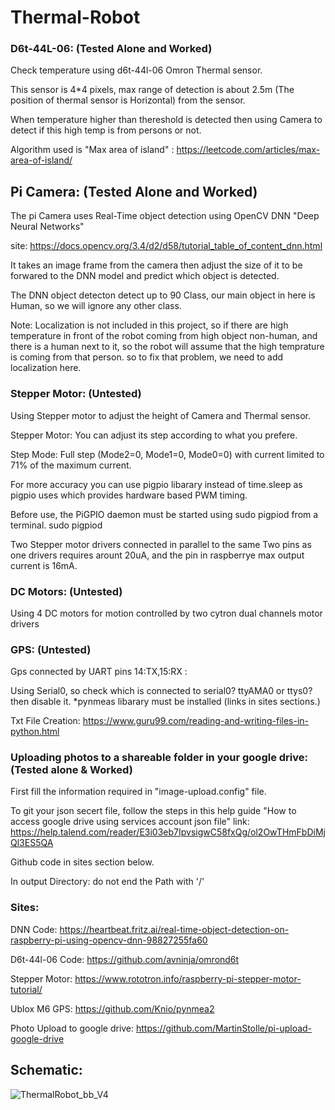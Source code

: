 # Thermal-Robot
### D6t-44L-06: (Tested Alone and Worked)
   Check temperature using d6t-44l-06 Omron Thermal sensor.
   
   This sensor is 4*4 pixels, max range of detection is about 2.5m (The position of thermal sensor is Horizontal) from the sensor.
   
   When temperature higher than thereshold is detected then using Camera to detect if this high temp is from persons or not.
   
   Algorithm used is "Max area of island" : https://leetcode.com/articles/max-area-of-island/

## Pi Camera: (Tested Alone and Worked)
The pi Camera uses Real-Time object detection using OpenCV DNN "Deep Neural Networks"

site: https://docs.opencv.org/3.4/d2/d58/tutorial_table_of_content_dnn.html

It takes an image frame from the camera then adjust the size of it to be forwared to the DNN model and predict which object is detected.

The DNN object detecton detect up to 90 Class, our main object in here is Human, so we will ignore any other class.

Note: Localization is not included in this project, so if there are high temperature in front of the robot coming from high object non-human,
and there is a human next to it, so the robot will assume that the high temprature is coming from that person.
so to fix that problem, we need to add localization here.

### Stepper Motor: (Untested)

Using Stepper motor to adjust the height of Camera and Thermal sensor.

Stepper Motor: You can adjust its step according to what you prefere.

Step Mode: Full step (Mode2=0, Mode1=0, Mode0=0) with current limited to 71% of the maximum current.

For more accuracy you can use pigpio libarary instead of time.sleep as pigpio uses which provides hardware based PWM timing.

Before use, the PiGPIO daemon must be started using sudo pigpiod from a terminal.
sudo pigpiod

Two Stepper motor drivers connected in parallel to the same Two pins as one drivers requires arount 20uA, and the pin in raspberrye max output current is 16mA.

### DC Motors: (Untested)

Using 4 DC motors for motion controlled by two cytron dual channels motor drivers

### GPS: (Untested)

Gps connected by UART pins 14:TX,15:RX :

Using  Serial0, so check which is connected to serial0? ttyAMA0 or ttys0? then disable it.
*pynmeas libarary must be installed (links in sites sections.)

Txt File Creation: https://www.guru99.com/reading-and-writing-files-in-python.html    

### Uploading photos to a shareable folder in your google drive: (Tested alone & Worked)

First fill the information required in "image-upload.config" file.

To git your json secert file, follow the steps in this help guide "How to access google drive using services account json file"
link: https://help.talend.com/reader/E3i03eb7IpvsigwC58fxQg/ol2OwTHmFbDiMjQl3ES5QA

Github code in sites section below.

In output Directory: do not end the Path with '/'

### Sites:

DNN Code: https://heartbeat.fritz.ai/real-time-object-detection-on-raspberry-pi-using-opencv-dnn-98827255fa60

D6t-44l-06 Code: https://github.com/avninja/omrond6t

Stepper Motor: https://www.rototron.info/raspberry-pi-stepper-motor-tutorial/

Ublox M6 GPS: https://github.com/Knio/pynmea2

Photo Upload to google drive: https://github.com/MartinStolle/pi-upload-google-drive

## Schematic:
![ThermalRobot_bb_V4](https://user-images.githubusercontent.com/66730765/85926326-103d8700-b89f-11ea-9524-5f314211c956.png)

